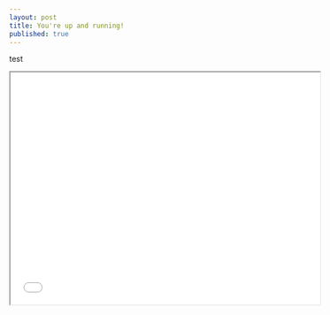 ```yaml
---
layout: post
title: You're up and running!
published: true
---
```





test 

<iframe width="560" height="420" src="//www.youtube.com/embed/oHg5SJYRHA0?color=white&theme=light"></iframe>

